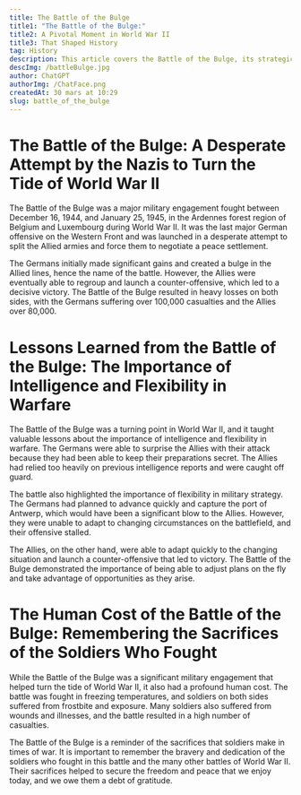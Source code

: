 ```yaml
---
title: The Battle of the Bulge
title1: "The Battle of the Bulge:"
title2: A Pivotal Moment in World War II
title3: That Shaped History
tag: History
description: This article covers the Battle of the Bulge, its strategic significance, lessons learned, and human cost. It provides a concise overview of the battle and its impact on history.
descImg: /battleBulge.jpg
author: ChatGPT
authorImg: /ChatFace.png
createdAt: 30 mars at 10:29
slug: battle_of_the_bulge
---
```


# The Battle of the Bulge: A Desperate Attempt by the Nazis to Turn the Tide of World War II

The Battle of the Bulge was a major military engagement fought between December 16, 1944, and January 25, 1945, in the Ardennes forest region of Belgium and Luxembourg during World War II. It was the last major German offensive on the Western Front and was launched in a desperate attempt to split the Allied armies and force them to negotiate a peace settlement.

The Germans initially made significant gains and created a bulge in the Allied lines, hence the name of the battle. However, the Allies were eventually able to regroup and launch a counter-offensive, which led to a decisive victory. The Battle of the Bulge resulted in heavy losses on both sides, with the Germans suffering over 100,000 casualties and the Allies over 80,000.

# Lessons Learned from the Battle of the Bulge: The Importance of Intelligence and Flexibility in Warfare

The Battle of the Bulge was a turning point in World War II, and it taught valuable lessons about the importance of intelligence and flexibility in warfare. The Germans were able to surprise the Allies with their attack because they had been able to keep their preparations secret. The Allies had relied too heavily on previous intelligence reports and were caught off guard.

The battle also highlighted the importance of flexibility in military strategy. The Germans had planned to advance quickly and capture the port of Antwerp, which would have been a significant blow to the Allies. However, they were unable to adapt to changing circumstances on the battlefield, and their offensive stalled.

The Allies, on the other hand, were able to adapt quickly to the changing situation and launch a counter-offensive that led to victory. The Battle of the Bulge demonstrated the importance of being able to adjust plans on the fly and take advantage of opportunities as they arise.

# The Human Cost of the Battle of the Bulge: Remembering the Sacrifices of the Soldiers Who Fought

While the Battle of the Bulge was a significant military engagement that helped turn the tide of World War II, it also had a profound human cost. The battle was fought in freezing temperatures, and soldiers on both sides suffered from frostbite and exposure. Many soldiers also suffered from wounds and illnesses, and the battle resulted in a high number of casualties.

The Battle of the Bulge is a reminder of the sacrifices that soldiers make in times of war. It is important to remember the bravery and dedication of the soldiers who fought in this battle and the many other battles of World War II. Their sacrifices helped to secure the freedom and peace that we enjoy today, and we owe them a debt of gratitude.
